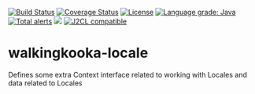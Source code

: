 [![Build Status](https://github.com/mP1/walkingkooka-locale/actions/workflows/build.yaml/badge.svg)](https://github.com/mP1/walkingkooka-locale/actions/workflows/build.yaml/badge.svg)
[![Coverage Status](https://coveralls.io/repos/github/mP1/walkingkooka-locale/badge.svg?branch=master)](https://coveralls.io/repos/github/mP1/walkingkooka-locale?branch=master)
[![License](https://img.shields.io/badge/License-Apache%202.0-blue.svg)](https://opensource.org/licenses/Apache-2.0)
[![Language grade: Java](https://img.shields.io/lgtm/grade/java/g/mP1/walkingkooka-locale.svg?logo=lgtm&logoWidth=18)](https://lgtm.com/projects/g/mP1/walkingkooka-locale/context:java)
[![Total alerts](https://img.shields.io/lgtm/alerts/g/mP1/walkingkooka-locale.svg?logo=lgtm&logoWidth=18)](https://lgtm.com/projects/g/mP1/walkingkooka-locale/alerts/)
![](https://tokei.rs/b1/github/mP1/walkingkooka-locale)
[![J2CL compatible](https://img.shields.io/badge/J2CL-compatible-brightgreen.svg)](https://github.com/mP1/j2cl-central)

# walkingkooka-locale
Defines some extra Context interface related to working with Locales and data related to Locales
